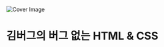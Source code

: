 ![Cover Image](https://user-images.githubusercontent.com/19285811/69313493-a86df080-0c6c-11ea-9bdd-bf6572372947.png)

# 김버그의 버그 없는 HTML & CSS

